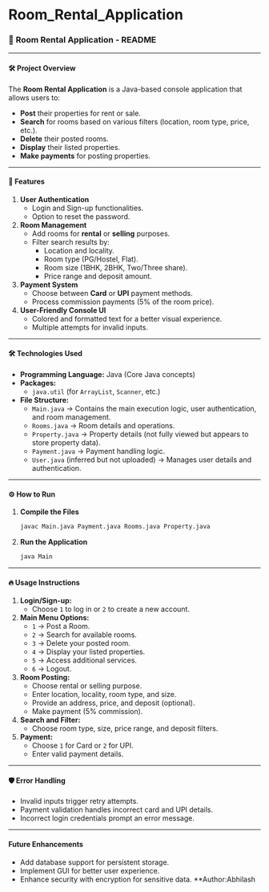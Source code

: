# Room_Rental_Application
### 📄 **Room Rental Application - README**

---

#### 🛠️ **Project Overview**
The **Room Rental Application** is a Java-based console application that allows users to:
- **Post** their properties for rent or sale.
- **Search** for rooms based on various filters (location, room type, price, etc.).
- **Delete** their posted rooms.
- **Display** their listed properties.
- **Make payments** for posting properties.

---

#### 🚀 **Features**
1. **User Authentication**
   - Login and Sign-up functionalities.
   - Option to reset the password.
2. **Room Management**
   - Add rooms for **rental** or **selling** purposes.
   - Filter search results by:
     - Location and locality.
     - Room type (PG/Hostel, Flat).
     - Room size (1BHK, 2BHK, Two/Three share).
     - Price range and deposit amount.
3. **Payment System**
   - Choose between **Card** or **UPI** payment methods.
   - Process commission payments (5% of the room price).
4. **User-Friendly Console UI**
   - Colored and formatted text for a better visual experience.
   - Multiple attempts for invalid inputs.

---

#### 🛠️ **Technologies Used**
- **Programming Language:** Java (Core Java concepts)
- **Packages:** 
  - `java.util` (for `ArrayList`, `Scanner`, etc.)
- **File Structure:**
  - `Main.java` → Contains the main execution logic, user authentication, and room management.
  - `Rooms.java` → Room details and operations.
  - `Property.java` → Property details (not fully viewed but appears to store property data).
  - `Payment.java` → Payment handling logic.
  - `User.java` (inferred but not uploaded) → Manages user details and authentication.
  
---

#### ⚙️ **How to Run**
1. **Compile the Files**
   ```bash
   javac Main.java Payment.java Rooms.java Property.java
   ```

2. **Run the Application**
   ```bash
   java Main
   ```

---

#### 🔥 **Usage Instructions**
1. **Login/Sign-up:** 
   - Choose `1` to log in or `2` to create a new account.
2. **Main Menu Options:**
   - `1` → Post a Room.
   - `2` → Search for available rooms.
   - `3` → Delete your posted room.
   - `4` → Display your listed properties.
   - `5` → Access additional services.
   - `6` → Logout.
3. **Room Posting:**
   - Choose rental or selling purpose.
   - Enter location, locality, room type, and size.
   - Provide an address, price, and deposit (optional).
   - Make payment (5% commission).
4. **Search and Filter:**
   - Choose room type, size, price range, and deposit filters.
5. **Payment:**
   - Choose `1` for Card or `2` for UPI.
   - Enter valid payment details.

---

#### 🛡️ **Error Handling**
- Invalid inputs trigger retry attempts.
- Payment validation handles incorrect card and UPI details.
- Incorrect login credentials prompt an error message.

---

#### **Future Enhancements**
- Add database support for persistent storage.
- Implement GUI for better user experience.
- Enhance security with encryption for sensitive data.
**Author:Abhilash  
 
